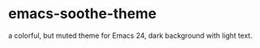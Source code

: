 emacs-soothe-theme
==================

a colorful, but muted theme for Emacs 24, dark background with light text. 